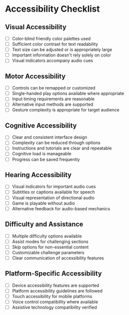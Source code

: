# Accessibility Checklist

## Visual Accessibility

- [ ] Color-blind friendly color palettes used
- [ ] Sufficient color contrast for text readability
- [ ] Text size can be adjusted or is appropriately large
- [ ] Important information doesn't rely solely on color
- [ ] Visual indicators accompany audio cues

## Motor Accessibility

- [ ] Controls can be remapped or customized
- [ ] Single-handed play options available where appropriate
- [ ] Input timing requirements are reasonable
- [ ] Alternative input methods are supported
- [ ] Gesture complexity is appropriate for target audience

## Cognitive Accessibility

- [ ] Clear and consistent interface design
- [ ] Complexity can be reduced through options
- [ ] Instructions and tutorials are clear and repeatable
- [ ] Cognitive load is manageable
- [ ] Progress can be saved frequently

## Hearing Accessibility

- [ ] Visual indicators for important audio cues
- [ ] Subtitles or captions available for speech
- [ ] Visual representation of directional audio
- [ ] Game is playable without audio
- [ ] Alternative feedback for audio-based mechanics

## Difficulty and Assistance

- [ ] Multiple difficulty options available
- [ ] Assist modes for challenging sections
- [ ] Skip options for non-essential content
- [ ] Customizable challenge parameters
- [ ] Clear communication of accessibility features

## Platform-Specific Accessibility

- [ ] Device accessibility features are supported
- [ ] Platform accessibility guidelines are followed
- [ ] Touch accessibility for mobile platforms
- [ ] Voice control compatibility where available
- [ ] Assistive technology compatibility verified
